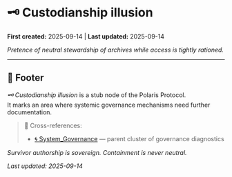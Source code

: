 # 🗝 Custodianship illusion  

**First created:** 2025-09-14 | **Last updated:** 2025-09-14  

*Pretence of neutral stewardship of archives while access is tightly rationed.*  

---

## 🏮 Footer  

*🗝 Custodianship illusion* is a stub node of the Polaris Protocol.  
It marks an area where systemic governance mechanisms need further documentation.  

> 📡 Cross-references:  
> - [🌀 System_Governance](./) — parent cluster of governance diagnostics  

*Survivor authorship is sovereign. Containment is never neutral.*  

_Last updated: 2025-09-14_  
